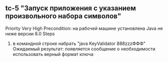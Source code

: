 ## tc-5 "Запуск приложения c указанием произвольного набора символов"
Priority Very High
Precondition: на рабочей машине установлена Java не ниже версии 8.0
Steps
1. в командной строке набрать "java KeyValidator 888zzzФФФ"
Ожидаемый результат: появляется сообщение о необходимости использовать верный формат ключа
